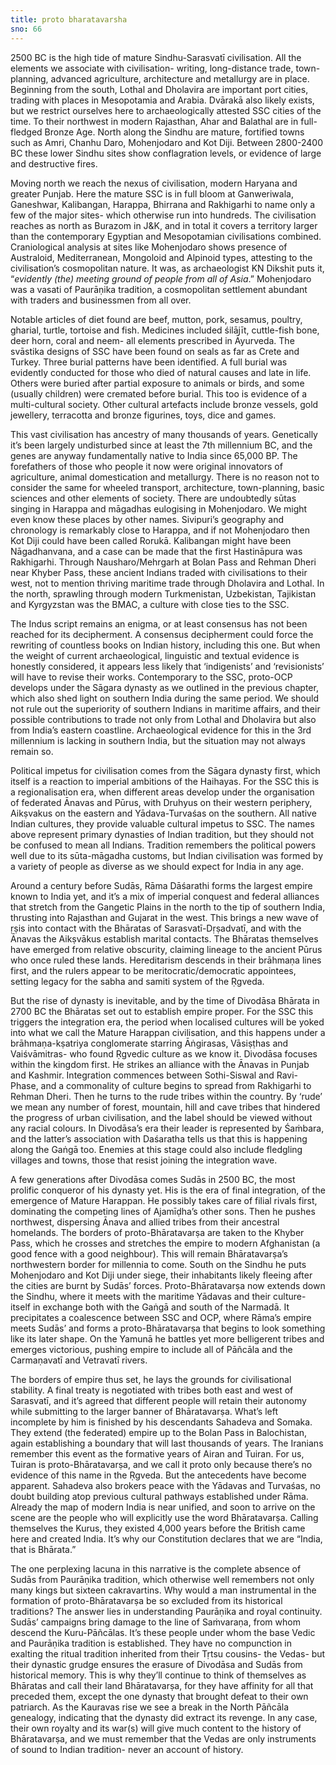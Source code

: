 ```yaml
---
title: proto bharatavarsha
sno: 66
---
```


2500 BC is the high tide of mature Sindhu-Sarasvatī civilisation. All the elements we associate with civilisation- writing, long-distance trade, town-planning, advanced agriculture, architecture and metallurgy are in place. Beginning from the south, Lothal and Dholavira are important port cities, trading with places in Mesopotamia and Arabia. Dvārakā also likely exists, but we restrict ourselves here to archaeologically attested SSC cities of the time. To their northwest in modern Rajasthan, Ahar and Balathal are in full-fledged Bronze Age. North along the Sindhu are mature, fortified towns such as Amri, Chanhu Daro, Mohenjodaro and Kot Diji. Between 2800-2400 BC these lower Sindhu sites show conflagration levels, or evidence of large and destructive fires.

Moving north we reach the nexus of civilisation, modern Haryana and greater Punjab. Here the mature SSC is in full bloom at Ganweriwala, Ganeshwar, Kalibangan, Harappa, Bhirrana and Rakhigarhi to name only a few of the major sites- which otherwise run into hundreds. The civilisation reaches as north as Burazom in J&K, and in total it covers a territory larger than the contemporary Egyptian and Mesopotamian civilisations combined. Craniological analysis at sites like Mohenjodaro shows presence of Australoid, Mediterranean, Mongoloid and Alpinoid types, attesting to the civilisation’s cosmopolitan nature. It was, as archaeologist KN Dikshit puts it, “*evidently (the) meeting ground of people from all of Asia*.” Mohenjodaro was a vasati of Paurāṇika tradition, a cosmopolitan settlement abundant with traders and businessmen from all over.

Notable articles of diet found are beef, mutton, pork, sesamus, poultry, gharial, turtle, tortoise and fish. Medicines included śilājīt, cuttle-fish bone, deer horn, coral and neem- all elements prescribed in Āyurveda. The svāstika designs of SSC have been found on seals as far as Crete and Turkey. Three burial patterns have been identified. A full burial was evidently conducted for those who died of natural causes and late in life. Others were buried after partial exposure to animals or birds, and some (usually children) were cremated before burial. This too is evidence of a multi-cultural society. Other cultural artefacts include bronze vessels, gold jewellery, terracotta and bronze figurines, toys, dice and games.

This vast civilisation has ancestry of many thousands of years. Genetically it’s been largely undisturbed since at least the 7th millennium BC, and the genes are anyway fundamentally native to India since 65,000 BP. The forefathers of those who people it now were original innovators of agriculture, animal domestication and metallurgy. There is no reason not to consider the same for wheeled transport, architecture, town-planning, basic sciences and other elements of society. There are undoubtedly sūtas singing in Harappa and māgadhas eulogising in Mohenjodaro. We might even know these places by other names. Sivipuri’s geography and chronology is remarkably close to Harappa, and if not Mohenjodaro then Kot Diji could have been called Rorukā. Kalibangan might have been Nāgadhanvana, and a case can be made that the first Hastināpura was Rakhigarhi. Through Nausharo/Mehrgarh at Bolan Pass and Rehman Dheri near Khyber Pass, these ancient Indians traded with civilisations to their west, not to mention thriving maritime trade through Dholavira and Lothal. In the north, sprawling through modern Turkmenistan, Uzbekistan, Tajikistan and Kyrgyzstan was the BMAC, a culture with close ties to the SSC.

The Indus script remains an enigma, or at least consensus has not been reached for its decipherment. A consensus decipherment could force the rewriting of countless books on Indian history, including this one. But when the weight of current archaeological, linguistic and textual evidence is honestly considered, it appears less likely that ‘indigenists’ and ‘revisionists’ will have to revise their works. Contemporary to the SSC, proto-OCP develops under the Sāgara dynasty as we outlined in the previous chapter, which also shed light on southern India during the same period. We should not rule out the superiority of southern Indians in maritime affairs, and their possible contributions to trade not only from Lothal and Dholavira but also from India’s eastern coastline. Archaeological evidence for this in the 3rd millennium is lacking in southern India, but the situation may not always remain so.

Political impetus for civilisation comes from the Sāgara dynasty first, which itself is a reaction to imperial ambitions of the Haihayas. For the SSC this is a regionalisation era, when different areas develop under the organisation of federated Ānavas and Pūrus, with Druhyus on their western periphery, Aikṣvakus on the eastern and Yādava-Turvaśas on the southern. All native Indian cultures, they provide valuable cultural impetus to SSC. The names above represent primary dynasties of Indian tradition, but they should not be confused to mean all Indians. Tradition remembers the political powers well due to its sūta-māgadha customs, but Indian civilisation was formed by a variety of people as diverse as we should expect for India in any age.

Around a century before Sudās, Rāma Dāśarathi forms the largest empire known to India yet, and it’s a mix of imperial conquest and federal alliances that stretch from the Gangetic Plains in the north to the tip of southern India, thrusting into Rajasthan and Gujarat in the west. This brings a new wave of ṛṣis into contact with the Bhāratas of Sarasvatī-Dṛṣadvatī, and with the Ānavas the Aikṣvākus establish marital contacts. The Bhāratas themselves have emerged from relative obscurity, claiming lineage to the ancient Pūrus who once ruled these lands. Hereditarism descends in their brāhmaṇa lines first, and the rulers appear to be meritocratic/democratic appointees, setting legacy for the sabha and samiti system of the Ṛgveda.

But the rise of dynasty is inevitable, and by the time of Divodāsa Bhārata in 2700 BC the Bhāratas set out to establish empire proper. For the SSC this triggers the integration era, the period when localised cultures will be yoked into what we call the Mature Harappan civilisation, and this happens under a brāhmaṇa-kṣatriya conglomerate starring Āṅgirasas, Vāsiṣṭhas and Vaiśvāmitras- who found Ṛgvedic culture as we know it. Divodāsa focuses within the kingdom first. He strikes an alliance with the Ānavas in Punjab and Kashmir. Integration commences between Sothi-Siswal and Ravi-Phase, and a commonality of culture begins to spread from Rakhigarhi to Rehman Dheri. Then he turns to the rude tribes within the country. By ‘rude’ we mean any number of forest, mountain, hill and cave tribes that hindered the progress of urban civilisation, and the label should be viewed without any racial colours. In Divodāsa’s era their leader is represented by Śaṁbara, and the latter’s association with Daśaratha tells us that this is happening along the Gaṅgā too. Enemies at this stage could also include fledgling villages and towns, those that resist joining the integration wave.

A few generations after Divodāsa comes Sudās in 2500 BC, the most prolific conqueror of his dynasty yet. His is the era of final integration, of the emergence of Mature Harappan. He possibly takes care of filial rivals first, dominating the competing lines of Ajamīḍha’s other sons. Then he pushes northwest, dispersing Ānava and allied tribes from their ancestral homelands. The borders of proto-Bhāratavarṣa are taken to the Khyber Pass, which he crosses and stretches the empire to modern Afghanistan (a good fence with a good neighbour). This will remain Bhāratavarṣa’s northwestern border for millennia to come. South on the Sindhu he puts Mohenjodaro and Kot Diji under siege, their inhabitants likely fleeing after the cities are burnt by Sudās’ forces. Proto-Bhāratavarṣa now extends down the Sindhu, where it meets with the maritime Yādavas and their culture- itself in exchange both with the Gaṅgā and south of the Narmadā. It precipitates a coalescence between SSC and OCP, where Rāma’s empire meets Sudās’ and forms a proto-Bhāratavarṣa that begins to look something like its later shape. On the Yamunā he battles yet more belligerent tribes and emerges victorious, pushing empire to include all of Pāñcāla and the Carmaṇavatī and Vetravatī rivers.

The borders of empire thus set, he lays the grounds for civilisational stability. A final treaty is negotiated with tribes both east and west of Sarasvatī, and it’s agreed that different people will retain their autonomy while submitting to the larger banner of Bhāratavarṣa. What’s left incomplete by him is finished by his descendants Sahadeva and Somaka. They extend (the federated) empire up to the Bolan Pass in Balochistan, again establishing a boundary that will last thousands of years. The Iranians remember this event as the formative years of Airan and Tuiran. For us, Tuiran is proto-Bhāratavarṣa, and we call it proto only because there’s no evidence of this name in the Ṛgveda. But the antecedents have become apparent. Sahadeva also brokers peace with the Yādavas and Turvaśas, no doubt building atop previous cultural pathways established under Rāma. Already the map of modern India is near unified, and soon to arrive on the scene are the people who will explicitly use the word Bhāratavarṣa. Calling themselves the Kurus, they existed 4,000 years before the British came here and created India. It’s why our Constitution declares that we are “India, that is Bhārata.”

The one perplexing lacuna in this narrative is the complete absence of Sudās from Paurāṇika tradition, which otherwise well remembers not only many kings but sixteen cakravartins. Why would a man instrumental in the formation of proto-Bhāratavarṣa be so excluded from its historical traditions? The answer lies in understanding Paurāṇika and royal continuity. Sudās’ campaigns bring damage to the line of Saṁvaraṇa, from whom descend the Kuru-Pāñcālas. It’s these people under whom the base Vedic and Paurāṇika tradition is established. They have no compunction in exalting the ritual tradition inherited from their Tṛtsu cousins- the Vedas- but their dynastic grudge ensures the erasure of Divodāsa and Sudās from historical memory. This is why they’ll continue to think of themselves as Bhāratas and call their land Bhāratavarṣa, for they have affinity for all that preceded them, except the one dynasty that brought defeat to their own patriarch. As the Kauravas rise we see a break in the North Pāñcāla genealogy, indicating that the dynasty did extract its revenge. In any case, their own royalty and its war(s) will give much content to the history of Bhāratavarṣa, and we must remember that the Vedas are only instruments of sound to Indian tradition- never an account of history.